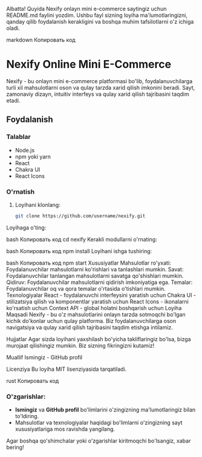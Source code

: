 Albatta! Quyida Nexify onlayn mini e-commerce saytingiz uchun README.md faylini yozdim. Ushbu fayl sizning loyiha ma'lumotlaringizni, qanday qilib foydalanish kerakligini va boshqa muhim tafsilotlarni o'z ichiga oladi.

markdown
Копировать код
# Nexify Online Mini E-Commerce

Nexify - bu onlayn mini e-commerce platformasi bo'lib, foydalanuvchilarga turli xil mahsulotlarni oson va qulay tarzda xarid qilish imkonini beradi. Sayt, zamonaviy dizayn, intuitiv interfeys va qulay xarid qilish tajribasini taqdim etadi.

## Foydalanish

### Talablar

- Node.js
- npm yoki yarn
- React
- Chakra UI
- React Icons

### O'rnatish

1. Loyihani klonlang:
   ```bash
   git clone https://github.com/username/nexify.git
Loyihaga o'ting:

bash
Копировать код
cd nexify
Kerakli modullarni o'rnating:

bash
Копировать код
npm install
Loyihani ishga tushiring:

bash
Копировать код
npm start
Xususiyatlar
Mahsulotlar ro'yxati: Foydalanuvchilar mahsulotlarni ko'rishlari va tanlashlari mumkin.
Savat: Foydalanuvchilar tanlangan mahsulotlarni savatga qo'shishlari mumkin.
Qidiruv: Foydalanuvchilar mahsulotlarni qidirish imkoniyatiga ega.
Temalar: Foydalanuvchilar oq va qora temalar o'rtasida o'tishlari mumkin.
Texnologiyalar
React - foydalanuvchi interfeysini yaratish uchun
Chakra UI - stilizatsiya qilish va komponentlar yaratish uchun
React Icons - ikonalarni ko'rsatish uchun
Context API - global holatni boshqarish uchun
Loyiha Maqsadi
Nexify - bu o'z mahsulotlarini onlayn tarzda sotmoqchi bo'lgan kichik do'konlar uchun qulay platforma. Biz foydalanuvchilarga oson navigatsiya va qulay xarid qilish tajribasini taqdim etishga intilamiz.

Hujjatlar
Agar sizda loyihani yaxshilash bo'yicha takliflaringiz bo'lsa, bizga murojaat qilishingiz mumkin. Biz sizning fikringizni kutamiz!

Muallif
Ismingiz - GitHub profil

Licenziya
Bu loyiha MIT lisenziyasida tarqatiladi.

rust
Копировать код

### O'zgarishlar:
- **Ismingiz** va **GitHub profil** bo'limlarini o'zingizning ma'lumotlaringiz bilan to'ldiring.
- Mahsulotlar va texnologiyalar haqidagi bo'limlarni o'zingizning sayt xususiyatlariga mos ravishda yangilang.

Agar boshqa qo'shimchalar yoki o'zgarishlar kiritmoqchi bo'lsangiz, xabar bering!